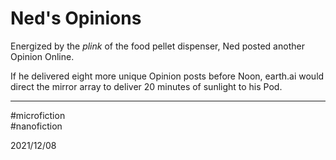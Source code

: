 # Ned's Opinions

Energized by the _plink_ of the food pellet dispenser, Ned posted another Opinion Online.

If he delivered eight more unique Opinion posts before Noon, earth.ai would direct the mirror array to deliver 20 minutes of sunlight to his Pod.

---

#microfiction  
#nanofiction  

2021/12/08
